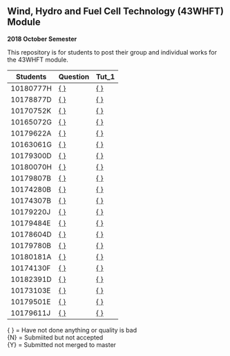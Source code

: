 ## Wind, Hydro and Fuel Cell Technology (43WHFT) Module  
   **2018 October Semester**

This repository is for students to post their group and individual works for the 43WHFT module.


| Students  | Question  | Tut_1     |
|-----------|-----------|-----------|
| 10180777H | [{ }][01] | [{ }][13] |
| 10178877D | [{ }][01] | [{ }][14] |
| 10170752K | [{ }][02] | [{ }][15] |
| 10165072G | [{ }][02] | [{ }][16] |
| 10179622A | [{ }][03] | [{ }][17] |
| 10163061G | [{ }][03] | [{ }][18] |
| 10179300D | [{ }][04] | [{ }][19] |
| 10180070H | [{ }][04] | [{ }][20] |
| 10179807B | [{ }][05] | [{ }][21] |
| 10174280B | [{ }][05] | [{ }][22] |
| 10174307B | [{ }][06] | [{ }][23] |
| 10179220J | [{ }][06] | [{ }][24] |
| 10179484E | [{ }][07] | [{ }][25] |
| 10178604D | [{ }][07] | [{ }][26] |
| 10179780B | [{ }][08] | [{ }][28] |
| 10180181A | [{ }][09] | [{ }][29] |
| 10174130F | [{ }][09] | [{ }][30] |
| 10182391D | [{ }][10] | [{ }][31] |
| 10173103E | [{ }][11] | [{ }][32] |
| 10179501E | [{ }][12] | [{ }][33] |
| 10179611J | [{ }][12] | [{ }][34] |

{ } = Have not done anything or quality is bad  
{N} = Submiited but not accepted  
{Y} = Submitted not merged to master  

[01]: https://github.com/yoonghm/whft_2018_Oct/blob/master/questions/wind_power_generator.md
[02]: https://github.com/yoonghm/whft_2018_Oct/blob/master/questions/wind_energy.md
[03]: https://github.com/yoonghm/whft_2018_Oct/blob/master/questions/wind_power_vs_wind_speed.md
[04]: https://github.com/yoonghm/whft_2018_Oct/blob/master/questions/hydropower_station.md
[05]: https://github.com/yoonghm/whft_2018_Oct/blob/master/questions/energy_from_moving_water.md
[06]: https://github.com/yoonghm/whft_2018_Oct/blob/master/questions/hydropower_generation.md
[07]: https://github.com/yoonghm/whft_2018_Oct/blob/master/questions/electrical_machines.md
[08]: https://github.com/yoonghm/whft_2018_Oct/blob/master/questions/ac_dc_generators.md
[09]: https://github.com/yoonghm/whft_2018_Oct/blob/master/questions/electrical_machine_output.md
[10]: https://github.com/yoonghm/whft_2018_Oct/blob/master/questions/fuel_cell_working.md
[11]: https://github.com/yoonghm/whft_2018_Oct/blob/master/questions/fuel_cell_fuel.md
[12]: https://github.com/yoonghm/whft_2018_Oct/blob/master/questions/fuel_cell_circuits.md
[13]: https://github.com/yoonghm/whft_2018_Oct/blob/master/tut/tut1_1.md
[14]: https://github.com/yoonghm/whft_2018_Oct/blob/master/tut/tut1_2.md
[15]: https://github.com/yoonghm/whft_2018_Oct/blob/master/tut/tut1_3.md
[16]: https://github.com/yoonghm/whft_2018_Oct/blob/master/tut/tut1_4.md
[17]: https://github.com/yoonghm/whft_2018_Oct/blob/master/tut/tut1_5.md
[18]: https://github.com/yoonghm/whft_2018_Oct/blob/master/tut/tut1_6.md
[19]: https://github.com/yoonghm/whft_2018_Oct/blob/master/tut/tut1_7.md
[20]: https://github.com/yoonghm/whft_2018_Oct/blob/master/tut/tut1_8.md
[21]: https://github.com/yoonghm/whft_2018_Oct/blob/master/tut/tut1_9.md
[22]: https://github.com/yoonghm/whft_2018_Oct/blob/master/tut/tut1_10.md
[23]: https://github.com/yoonghm/whft_2018_Oct/blob/master/tut/tut1_11.md
[24]: https://github.com/yoonghm/whft_2018_Oct/blob/master/tut/tut1_12.md
[25]: https://github.com/yoonghm/whft_2018_Oct/blob/master/tut/tut1_13.md
[26]: https://github.com/yoonghm/whft_2018_Oct/blob/master/tut/tut1_14.md
[27]: https://github.com/yoonghm/whft_2018_Oct/blob/master/tut/tut1_15.md
[28]: https://github.com/yoonghm/whft_2018_Oct/blob/master/tut/tut1_16.md
[29]: https://github.com/yoonghm/whft_2018_Oct/blob/master/tut/tut1_17.md
[30]: https://github.com/yoonghm/whft_2018_Oct/blob/master/tut/tut1_18.md
[31]: https://github.com/yoonghm/whft_2018_Oct/blob/master/tut/tut1_19.md
[32]: https://github.com/yoonghm/whft_2018_Oct/blob/master/tut/tut1_20.md
[33]: https://github.com/yoonghm/whft_2018_Oct/blob/master/tut/tut1_21.md
[34]: https://github.com/yoonghm/whft_2018_Oct/blob/master/tut/tut1_22.md

